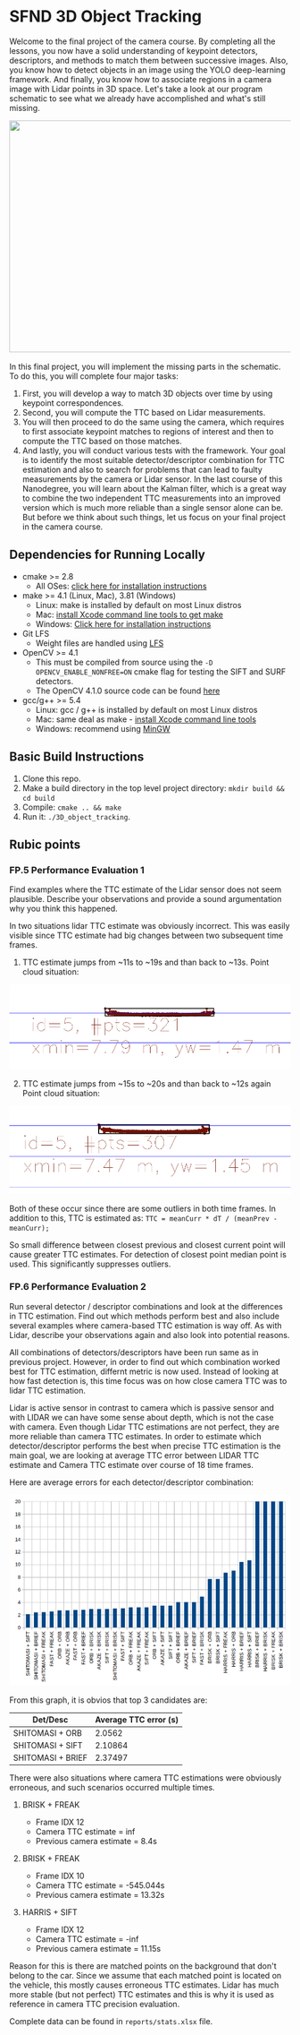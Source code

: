 # SFND 3D Object Tracking

Welcome to the final project of the camera course. By completing all the lessons, you now have a solid understanding of keypoint detectors, descriptors, and methods to match them between successive images. Also, you know how to detect objects in an image using the YOLO deep-learning framework. And finally, you know how to associate regions in a camera image with Lidar points in 3D space. Let's take a look at our program schematic to see what we already have accomplished and what's still missing.

<img src="images/course_code_structure.png" width="779" height="414" />

In this final project, you will implement the missing parts in the schematic. To do this, you will complete four major tasks: 
1. First, you will develop a way to match 3D objects over time by using keypoint correspondences. 
2. Second, you will compute the TTC based on Lidar measurements. 
3. You will then proceed to do the same using the camera, which requires to first associate keypoint matches to regions of interest and then to compute the TTC based on those matches. 
4. And lastly, you will conduct various tests with the framework. Your goal is to identify the most suitable detector/descriptor combination for TTC estimation and also to search for problems that can lead to faulty measurements by the camera or Lidar sensor. In the last course of this Nanodegree, you will learn about the Kalman filter, which is a great way to combine the two independent TTC measurements into an improved version which is much more reliable than a single sensor alone can be. But before we think about such things, let us focus on your final project in the camera course. 

## Dependencies for Running Locally
* cmake >= 2.8
  * All OSes: [click here for installation instructions](https://cmake.org/install/)
* make >= 4.1 (Linux, Mac), 3.81 (Windows)
  * Linux: make is installed by default on most Linux distros
  * Mac: [install Xcode command line tools to get make](https://developer.apple.com/xcode/features/)
  * Windows: [Click here for installation instructions](http://gnuwin32.sourceforge.net/packages/make.htm)
* Git LFS
  * Weight files are handled using [LFS](https://git-lfs.github.com/)
* OpenCV >= 4.1
  * This must be compiled from source using the `-D OPENCV_ENABLE_NONFREE=ON` cmake flag for testing the SIFT and SURF detectors.
  * The OpenCV 4.1.0 source code can be found [here](https://github.com/opencv/opencv/tree/4.1.0)
* gcc/g++ >= 5.4
  * Linux: gcc / g++ is installed by default on most Linux distros
  * Mac: same deal as make - [install Xcode command line tools](https://developer.apple.com/xcode/features/)
  * Windows: recommend using [MinGW](http://www.mingw.org/)

## Basic Build Instructions

1. Clone this repo.
2. Make a build directory in the top level project directory: `mkdir build && cd build`
3. Compile: `cmake .. && make`
4. Run it: `./3D_object_tracking`.

## Rubic points

### FP.5 Performance Evaluation 1
Find examples where the TTC estimate of the Lidar sensor does not seem plausible. Describe your observations and provide a sound argumentation why you think this happened.

In two situations lidar TTC estimate was obviously incorrect. This was easily visible since
TTC estimate had big changes between two subsequent time frames.

1) TTC estimate jumps from ~11s to ~19s and than back to ~13s.
Point cloud situation:

<img src="images/lidar_ttc_wrong_1.png"/>

2) TTC estimate jumps from ~15s to ~20s and than back to ~12s again
Point cloud situation:
   
 <img src="images/lidar_ttc_wrong_2.png"/>
   
Both of these occur since there are some outliers in both time frames. In addition to this,
TTC is estimated as:
`TTC = meanCurr * dT / (meanPrev - meanCurr);`

So small difference between closest previous and closest current point will cause greater TTC estimates.
For detection of closest point median point is used. This significantly suppresses outliers.

### FP.6 Performance Evaluation 2
Run several detector / descriptor combinations and look at the differences in TTC estimation. Find out which methods perform best and also include several examples where camera-based TTC estimation is way off. As with Lidar, describe your observations again and also look into potential reasons.

All combinations of detectors/descriptors have been run same as in previous project.
However, in order to find out which combination worked best for TTC estimation, differnt metric is now used.
Instead of looking at how fast detection is, this time focus was on how close camera TTC was to lidar TTC estimation.

Lidar is active sensor in contrast to camera which is passive sensor and with LIDAR we can have some
sense about depth, which is not the case with camera. Even though Lidar TTC estimations are not perfect,
they are more reliable than camera TTC estimates. In order to estimate which detector/descriptor
performs the best when precise TTC estimation is the main goal, we are looking at average TTC error
between LIDAR TTC estimate and Camera TTC estimate over course of 18 time frames.

Here are average errors for each detector/descriptor combination:

<img src="images/graph.png"/>

From this graph, it is obvios that top 3 candidates are:

| Det/Desc | Average TTC error (s)|
| -------- | ------------------|
| SHITOMASI + ORB | 2.0562 |
| SHITOMASI + SIFT | 2.10864 |
| SHITOMASI + BRIEF | 2.37497 |

There were also situations where camera TTC estimations were obviously erroneous,
and such scenarios occurred multiple times.

1) BRISK + FREAK
   * Frame IDX 12
   * Camera TTC estimate = inf
   * Previous camera estimate = 8.4s
  
2) BRISK + FREAK
    * Frame IDX 10
    * Camera TTC estimate = -545.044s
    * Previous camera estimate = 13.32s

3) HARRIS + SIFT
    * Frame IDX 12
    * Camera TTC estimate = -inf
    * Previous camera estimate = 11.15s
  
Reason for this is there are matched points on the background that don't belong to the car. Since we 
assume that each matched point is located on the vehicle, this mostly causes erroneous TTC estimates.
Lidar has much more stable (but not perfect) TTC estimates and this is why it is used as reference in
camera TTC precision evaluation.

Complete data can be found in `reports/stats.xlsx` file.
